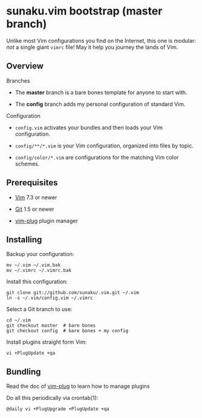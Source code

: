 # sunaku.vim bootstrap (master branch)

Unlike most Vim configurations you find on the Internet, this one is modular:
*not* a single giant `vimrc` file!  May it help you journey the lands of Vim.

## Overview

Branches

* The **master** branch is a bare bones template for anyone to start with.

* The **config** branch adds my personal configuration of standard Vim.

Configuration

* `config.vim` activates your bundles and then loads your Vim configuration.

* `config/**/*.vim` is your Vim configuration, organized into files by topic.

* `config/color/*.vim` are configurations for the matching Vim color schemes.

## Prerequisites

* [Vim](http://www.vim.org/) 7.3 or newer

* [Git](http://git-scm.com/) 1.5 or newer

* [vim-plug](https://github.com/junegunn/vim-plug) plugin manager

## Installing

Backup your configuration:

    mv ~/.vim ~/.vim.bak
    mv ~/.vimrc ~/.vimrc.bak

Install this configuration:

    git clone git://github.com/sunaku/.vim.git ~/.vim
    ln -s ~/.vim/config.vim ~/.vimrc

Select a Git branch to use:

    cd ~/.vim
    git checkout master  # bare bones
    git checkout config  # bare bones + my config

Install plugins straight form Vim:

    vi +PlugUpdate +qa

## Bundling

Read the doc of [vim-plug](https://github.com/junegunn/vim-plug/blob/master/README.md) to learn how to manage plugins

Do all this periodically via crontab(1):

    @daily vi +PlugUpgrade +PlugUpdate +qa

